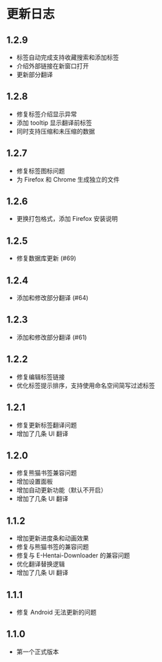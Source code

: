 # 更新日志

## 1.2.9
* 标签自动完成支持收藏搜索和添加标签
* 介绍外部链接在新窗口打开
* 更新部分翻译

## 1.2.8
* 修复标签介绍显示异常
* 添加 tooltip 显示翻译前标签
* 同时支持压缩和未压缩的数据

## 1.2.7
* 修复标签图标问题
* 为 Firefox 和 Chrome 生成独立的文件

## 1.2.6
* 更换打包格式，添加 Firefox 安装说明

## 1.2.5
* 修复数据库更新 (#69)

## 1.2.4
* 添加和修改部分翻译 (#64)

## 1.2.3
* 添加和修改部分翻译 (#61)

## 1.2.2
* 修复编辑标签链接
* 优化标签提示排序，支持使用命名空间简写过滤标签

## 1.2.1
* 修复更新标签翻译问题
* 增加了几条 UI 翻译

## 1.2.0
* 修复熊猫书签兼容问题
* 增加设置面板
* 增加自动更新功能（默认不开启）
* 增加了几条 UI 翻译

## 1.1.2
* 增加更新进度条和动画效果
* 修复与熊猫书签的兼容问题
* 修复与 E-Hentai-Downloader 的兼容问题
* 优化翻译替换逻辑
* 增加了几条 UI 翻译

## 1.1.1
* 修复 Android 无法更新的问题

## 1.1.0
* 第一个正式版本
